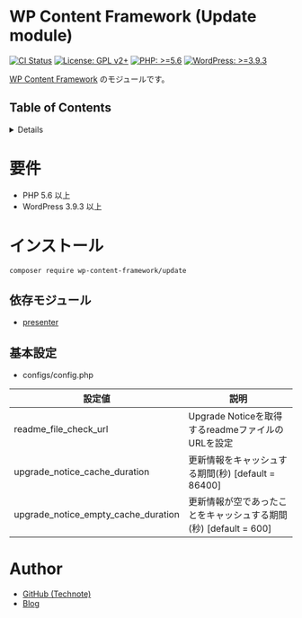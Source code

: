 # WP Content Framework (Update module)

[![CI Status](https://github.com/wp-content-framework/update/workflows/CI/badge.svg)](https://github.com/wp-content-framework/update/actions)
[![License: GPL v2+](https://img.shields.io/badge/License-GPL%20v2%2B-blue.svg)](http://www.gnu.org/licenses/gpl-2.0.html)
[![PHP: >=5.6](https://img.shields.io/badge/PHP-%3E%3D5.6-orange.svg)](http://php.net/)
[![WordPress: >=3.9.3](https://img.shields.io/badge/WordPress-%3E%3D3.9.3-brightgreen.svg)](https://wordpress.org/)

[WP Content Framework](https://github.com/wp-content-framework/core) のモジュールです。

## Table of Contents

<!-- START doctoc generated TOC please keep comment here to allow auto update -->
<!-- DON'T EDIT THIS SECTION, INSTEAD RE-RUN doctoc TO UPDATE -->
<details>
<summary>Details</summary>

- [要件](#%E8%A6%81%E4%BB%B6)
- [インストール](#%E3%82%A4%E3%83%B3%E3%82%B9%E3%83%88%E3%83%BC%E3%83%AB)
  - [依存モジュール](#%E4%BE%9D%E5%AD%98%E3%83%A2%E3%82%B8%E3%83%A5%E3%83%BC%E3%83%AB)
  - [基本設定](#%E5%9F%BA%E6%9C%AC%E8%A8%AD%E5%AE%9A)
- [Author](#author)

</details>
<!-- END doctoc generated TOC please keep comment here to allow auto update -->

# 要件
- PHP 5.6 以上
- WordPress 3.9.3 以上

# インストール

``` composer require wp-content-framework/update ```

## 依存モジュール
* [presenter](https://github.com/wp-content-framework/presenter)

## 基本設定
- configs/config.php

|設定値|説明|
|---|---|
|readme_file_check_url|Upgrade Noticeを取得するreadmeファイルのURLを設定|
|upgrade_notice_cache_duration|更新情報をキャッシュする期間(秒) \[default = 86400]|
|upgrade_notice_empty_cache_duration|更新情報が空であったことをキャッシュする期間(秒) \[default = 600]|

# Author
- [GitHub (Technote)](https://github.com/technote-space)
- [Blog](https://technote.space)

